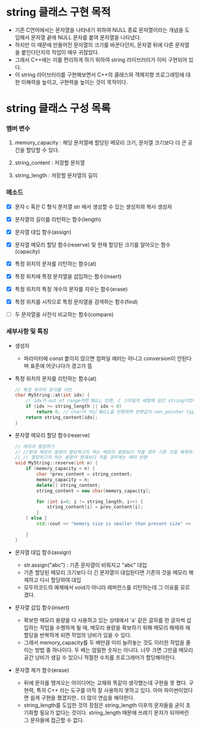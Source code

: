 # string 클래스 구현 목적

- 기존 C언어에서는 문자열을 나타내기 위하여 NULL 종료 문자열이라는 개념을 도입해서 문자열 끝에 NULL 문자를 붙여 문자열을 나타냈다.
- 하지만 이 때문에 만들어진 문자열의 크기를 바꾼다던지, 문자열 뒤에 다른 문자열을 붙인다던지의 작업이 매우 귀찮았다.
- 그래서 C++에는 이를 편리하게 하기 위하여 string 라이브러리가 이미 구현되어 있다.
- 이 string 라이브러리를 구현해보면서 C++의 클래스와 객체지향 프로그래밍에 대한 이해력을 높이고,  구현력을 높이는 것이 목적이다.



# string 클래스 구성 목록

### 멤버 변수

1. memory_capacity : 해당 문자열에 할당된 메모리 크기, 문자열 크기보다 더 큰 공간을 할당할 수 있다.

2. string_content : 저장할 문자열

3. string_length : 저장할 문자열의 길이

   

### 메소드

- [x] 문자 c 혹은 C 형식 문자열 str 에서 생성할 수 있는 생성자와 복사 생성자
- [x] 문자열의 길이를 리턴하는 함수(length)
- [x] 문자열 대입 함수(assign)
- [x] 문자열 메모리 할당 함수(reserve) 및 현재 할당된 크기를 알아오는 함수(capacity)
- [x] 특정 위치의 문자를 리턴하는 함수(at)
- [x] 특정 위치에 특정 문자열을 삽입하는 함수(insert)
- [x] 특정 위치의 특정 개수의 문자를 지우는 함수(erase)
- [x] 특정 위치를 시작으로 특정 문자열을 검색하는 함수(find)
- [ ] 두 문자열을 사전식 비교하는 함수(compare)



### 세부사항 및 특징

- 생성자

  - 파라미터에 const 붙이지 않으면 컴파일 에러는 아니고 conversion이 안된다며 표준에 어긋나다가 경고가 뜸

- 특정 위치의 문자를 리턴하는 함수(at)

  ```cpp
  // 특정 위치의 문자를 리턴
  char MyString::at(int idx) {
      // idx가 out of range라면 NULL 반환, C 스타일의 배열에 담긴 string이었다면 쓰레 값을 반환했을 것
      if (idx >= string_length || idx < 0) 
          return 0; // char이 아닌 NULL을 반환하면 반환값이 non_pointer type이기 떄문에 컴파일 경고가 뜨지만 컴파일은 그대로 진행된다. 자동으로 return 값에 대한 형변환이 이루어진다. 여기서는 그냥 0을 반환한다. 
      return string_content[idx];
  }
  ```

- 문자열 메모리 할당 함수(reserve) 

  ```cpp
  // 메모리 할당하기
  // //현재 메모리 용량이 할당하고자 하는 메모리 용량보다 작을 경우 기존 것을 해제하고 다시 할당
  // // 할당하고자 하는 용량이 현재보다 작을 경우에는 에러 반환
  void MyString::reserve(int n) {
      if (memory_capacity < n) {
          char *prev_content = string_content;
          memory_capacity = n;
          delete[] string_content;
          string_content = new char[memory_capacity];
  
          for (int i=0; i != string_length; i++) {
              string_content[i] = prev_content[i];
          }
      } else {
          std::cout << "memory size is smaller than present size" << std::endl;}
  
      }
  }
  ```

- 문자열 대입 함수(assign)

  - str.assign("abc") : 기존 문자열이 비워지고 "abc" 대입
  - 기존 할당된 메모리 크기보다 더 긴 문자열이 대입된다면 기존의 것을 메모리 해제하고 다시 할당하여 대입
  - 모두의코드의 예제에서 void가 아니라 레퍼런스를 리턴하는데 그 이유를 모르겠다.

- 문자열 삽입 함수(insert)

  - 확보한 메모리 용량을 다 사용하고 있는 상태에서 'a' 같은 글자를 한 글자씩 삽입하는 작업을 수행하게 될 때, 메모리 용량을 확보하기 위해 메모리 해제와 재할당을 반복하게 되면 작업의 낭비가 있을 수 있다. 
  - 그래서 memory_capacity를 두 배만큼 미리 늘려놓는 것도 이러한 작업을 줄이는 방법 중 하나이다. 두 배는 엄밀한 숫자는 아니다. 너무 크면 그만큼 메모리 공간 낭비가 생길 수 있으니 적절한 수치를 프로그래머가 할당해야한다.

- 문자열 제거 함수(erase)
  - 뒤에 문자를 땡겨오는 아이디어는 교재와 똑같이 생각했는데 구현을 못 했다. 구현력, 특히 C++ 라는 도구를 아직 잘 사용하지 못하고 있다. 아마 파이썬이었다면 쉽게 구현을 했겠지만.. 더 많이 연습을 해야한다.
  - string_length를 도입한 것의 장점은 string_length 이후의 문자들을 굳이 초기화할 필요가 없다는 것이다. string_length 때문에 쓰레기 문자가 되어버린 그 문자들에 접근할 수 없다.